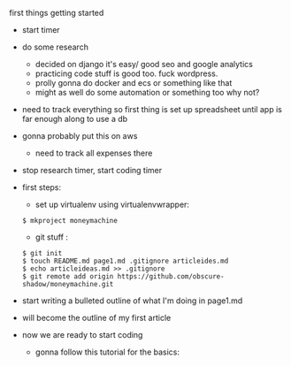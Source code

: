 first things getting started

- start timer
- do some research
    - decided on django it's easy/ good seo and google analytics
    - practicing code stuff is good too. fuck wordpress.
    - prolly gonna do docker and ecs or something like that
    - might as well do some automation or something too why not?
- need to track everything so first thing is set up spreadsheet until 
app is far enough along to use a db
- gonna probably put this on aws
    - need to track all expenses there
- stop research timer, start coding timer

- first steps:
    - set up virtualenv using virtualenvwrapper: 
    ```
    $ mkproject moneymachine
  
    ```
    - git stuff :
    ```
    $ git init
    $ touch README.md page1.md .gitignore articleides.md
    $ echo articleideas.md >> .gitignore
    $ git remote add origin https://github.com/obscure-shadow/moneymachine.git

    ```
- start writing a bulleted outline of what I'm doing in page1.md
- will become the outline of my first article
- now we are ready to start coding
    - gonna follow this tutorial for the basics: 